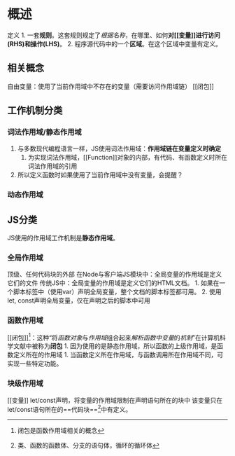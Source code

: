  # 概述
 定义
	1. 一套**规则**。这套规则规定了*根据名称*，在哪里、如何**对[[变量]]进行访问(RHS)和操作(LHS)**。
	2. 程序源代码中的一个**区域**。在这个区域中变量有定义。
## 相关概念
自由变量：使用了当前作用域中不存在的变量（需要访问作用域链）
[[闭包]] 
## 工作机制分类
### 词法作用域/静态作用域
1. 与多数现代编程语言一样，JS使用词法作用域：**作用域链在变量定义时确定** 
	1. 为实现词法作用域，[[Function]]对象的内部，有代码、有函数定义时所在词法作用域的引用 
2. 所以定义函数时如果使用了当前作用域中没有变量，会提醒？
### 动态作用域 

## JS分类
JS使用的作用域工作机制是**静态作用域**。
### 全局作用域
顶级、任何代码块的外部
在Node与客户端JS模块中：全局变量的作用域是定义它们的文件
传统JS中：全局变量的作用域是定义它们的HTML文档。
	1. 如果在一个脚本标签中（使用var）声明全局变量，整个文档的脚本标签都可用。
	2. 使用let, const声明全局变量，仅在声明之后的脚本中可用
### 函数作用域
[[闭包]][^2]：这种“将*函数对象*与*作用域*组合起来*解析函数中变量*的*机制*”在计算机科学文献中被称为**闭包** 
	1. 因为使用的是静态作用域，所以函数的上级作用域，是函数定义所在的作用域
		1. 当函数定义所在作用域，与函数调用所在作用域不同，可实现一些特定功能。
### 块级作用域
[[变量]] 
let/const声明，将变量的作用域限制在声明语句所在的块中
该变量只在let/const语句所在的==代码块==[^1]中有定义。

[^1]: 类、函数的函数体、分支的语句体，循环的循环体
[^2]: 闭包是函数作用域相关的概念